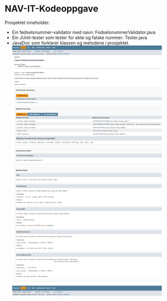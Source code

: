 # NAV-IT-Kodeoppgave
Prosjektet inneholder:
* Ein fødselsnummer-validator med navn: FodselsnummerValidator.java
* Ein JUnit-tester som tester for ekte og falske nummer: Tester.java
* JavaDoc som forklarer klassen og metodene i prosjektet.
![JavaDoc as PNG](JavaDocAsPNG.png)

